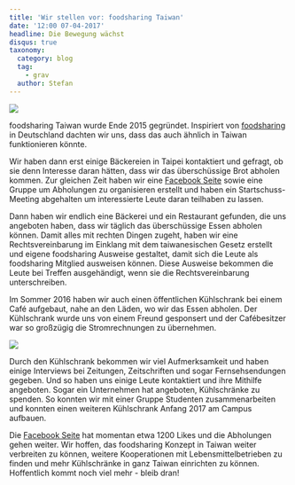 ```yaml
---
title: 'Wir stellen vor: foodsharing Taiwan'
date: '12:00 07-04-2017'
headline: Die Bewegung wächst
disqus: true
taxonomy:
  category: blog
  tag:
    - grav
  author: Stefan
---
```

![](/images/fstaiwan.jpg)

foodsharing Taiwan wurde Ende 2015 gegründet. Inspiriert von [foodsharing](https://foodsharing.de) in Deutschland dachten wir uns, dass das auch ähnlich in Taiwan funktionieren könnte.

Wir haben dann erst einige Bäckereien in Taipei kontaktiert und gefragt, ob sie denn Interesse daran hätten, dass wir das überschüssige Brot abholen kommen. Zur gleichen Zeit haben wir eine [Facebook Seite](https://www.facebook.com/foodsharingtaiwan/) sowie eine Gruppe um Abholungen zu organisieren erstellt und haben ein Startschuss-Meeting abgehalten um interessierte Leute daran teilhaben zu lassen.

Dann haben wir endlich eine Bäckerei und ein Restaurant gefunden, die uns angeboten haben, dass wir täglich das überschüssige Essen abholen können. Damit alles mit rechten Dingen zugeht, haben wir eine Rechtsvereinbarung im Einklang mit dem taiwanesischen Gesetz erstellt und eigene foodsharing Ausweise gestaltet, damit sich die Leute als foodsharing Mitglied ausweisen können. Diese Ausweise bekommen die Leute bei Treffen ausgehändigt, wenn sie die Rechtsvereinbarung unterschreiben.

Im Sommer 2016 haben wir auch einen öffentlichen Kühlschrank bei einem Café aufgebaut, nahe an den Läden, wo wir das Essen abholen. Der Kühlschrank wurde uns von einem Freund gesponsert und der Cafébesitzer war so großzügig die Stromrechnungen zu übernehmen.

![](/images/Foodhub1.jpg)

Durch den Kühlschrank bekommen wir viel Aufmerksamkeit und haben einige Interviews bei Zeitungen, Zeitschriften und sogar Fernsehsendungen gegeben. Und so haben uns einige Leute kontaktiert und ihre Mithilfe angeboten. Sogar ein Unternehmen hat angeboten, Kühlschränke zu spenden. So konnten wir mit einer Gruppe Studenten zusammenarbeiten und konnten einen weiteren Kühlschrank Anfang 2017 am Campus aufbauen.

Die [Facebook Seite](https://www.facebook.com/foodsharingtaiwan/) hat momentan etwa 1200 Likes und die Abholungen gehen weiter. Wir hoffen, das foodsharing Konzept in Taiwan weiter verbreiten zu können, weitere Kooperationen mit Lebensmittelbetrieben zu finden und mehr Kühlschränke in ganz Taiwan einrichten zu können. Hoffentlich kommt noch viel mehr - bleib dran!